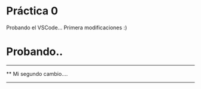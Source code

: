  # Práctica 0

Probando el VSCode...
Primera modificaciones :)

# Probando..

***********************
**  Mi segundo cambio....
*************************